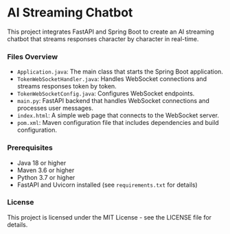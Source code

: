 # AI Streaming Chatbot

This project integrates FastAPI and Spring Boot to create an AI streaming chatbot that streams responses character by character in real-time.


### Files Overview

- `Application.java`: The main class that starts the Spring Boot application.
- `TokenWebSocketHandler.java`: Handles WebSocket connections and streams responses token by token.
- `TokenWebSocketConfig.java`: Configures WebSocket endpoints.
- `main.py`: FastAPI backend that handles WebSocket connections and processes user messages.
- `index.html`: A simple web page that connects to the WebSocket server.
- `pom.xml`: Maven configuration file that includes dependencies and build configuration.


### Prerequisites

- Java 18 or higher
- Maven 3.6 or higher
- Python 3.7 or higher
- FastAPI and Uvicorn installed (see `requirements.txt` for details)


### License


This project is licensed under the MIT License - see the LICENSE file for details.


